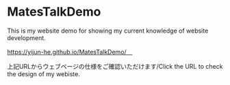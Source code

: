 # MatesTalkDemo
This is my website demo for showing my current knowledge of website development.

https://yijun-he.github.io/MatesTalkDemo/　

上記URLからウェブページの仕様をご確認いただけます/Click the URL to check the design of my webiste.
